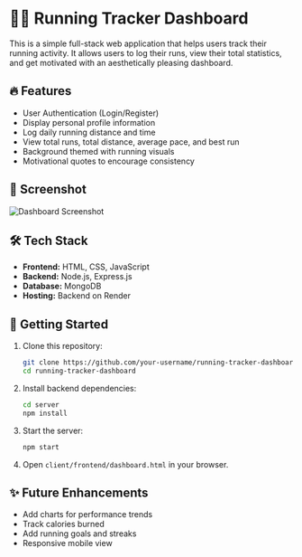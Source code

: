 # 🏃‍♂️ Running Tracker Dashboard

This is a simple full-stack web application that helps users track their running activity. It allows users to log their runs, view their total statistics, and get motivated with an aesthetically pleasing dashboard.

## 🔥 Features

- User Authentication (Login/Register)
- Display personal profile information
- Log daily running distance and time
- View total runs, total distance, average pace, and best run
- Background themed with running visuals
- Motivational quotes to encourage consistency

## 📸 Screenshot

![Dashboard Screenshot](client/frontend/assets/dashboard.png)

## 🛠️ Tech Stack

- **Frontend:** HTML, CSS, JavaScript
- **Backend:** Node.js, Express.js
- **Database:** MongoDB
- **Hosting:** Backend on Render

## 🚀 Getting Started

1. Clone this repository:
   ```bash
   git clone https://github.com/your-username/running-tracker-dashboard.git
   cd running-tracker-dashboard
   ```

2. Install backend dependencies:
   ```bash
   cd server
   npm install
   ```

3. Start the server:
   ```bash
   npm start
   ```

4. Open `client/frontend/dashboard.html` in your browser.


## ✨ Future Enhancements

- Add charts for performance trends
- Track calories burned
- Add running goals and streaks
- Responsive mobile view
